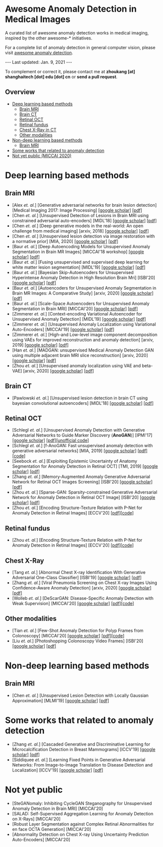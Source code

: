 # Awesome Anomaly Detection in Medical Images
A curated list of awesome anomaly detection works in medical imaging, inspired by the other awesome-* initiatives.

For a complete list of anomaly detection in general computer vision, please visit [awesome anomaly detection](https://github.com/hoya012/awesome-anomaly-detection).

--- Last updated: Jan. 9, 2021 ---

To complement or correct it, please contact me at **zhoukang [at] shanghaitech [dot] edu [dot] cn** or **send a pull request**.

## Overview
- [Deep learning based methods](#deep-learning-based-methods)
  * [Brain MRI](#brain-mri)
  * [Brain CT](#brain-ct)
  * [Retinal OCT](#retinal-oct)
  * [Retinal fundus](#retinal-fundus)
  * [Chest X-Ray in CT](#chest-x-ray-in-ct)
  * [Other modalities](#other-modalities)
- [Non-deep learning based methods](#non-deep-learning-based-methods)
  * [Brain MRI](#brain-mri-1)
- [Some works that related to anomaly detection](#some-works-that-related-to-anomaly-detection)
- [Not yet public (MICCAI 2020)](#not-yet-public)

# Deep learning based methods
## Brain MRI
- [Alex _et. al._] [Generative adversarial networks for brain lesion detection] [Medical Imaging 2017: Image Processing] [[google scholar]](https://scholar.google.at/scholar?q=Generative+adversarial+networks+for+brain+lesion+detection&hl=zh-CN&as_sdt=0&as_vis=1&oi=scholart) [[pdf]](https://www.spiedigitallibrary.org/conference-proceedings-of-spie/10133/1/Generative-adversarial-networks-for-brain-lesion-detection/10.1117/12.2254487.full?SSO=1)
- [Chen _et. al._] [Unsupervised Detection of Lesions in Brain MRI using constrained adversarial auto-encoders] [MIDL'18] [[google scholar]](https://scholar.google.com/scholar?hl=en&as_sdt=0%2C5&q=Unsupervised+Detection+of+Lesions+in+Brain+MRI+using+constrained+adversarial+auto-encoders&btnG=) [[pdf]](https://arxiv.org/abs/1806.04972)
- [Chen _et. al._] [Deep generative models in the real-world: An open challenge from medical imaging] [arxiv, 2018] [[google scholar]](https://scholar.google.com/scholar?hl=en&as_sdt=0%2C5&q=Deep+generative+models+in+the+real-world%3A+An+open+challenge+from+medical+imaging&btnG=) [[pdf]](https://arxiv.org/abs/1806.05452)
- [Chen _et. al._] [Unsupervised lesion detection via image restoration with a normative prior] [MIA, 2020] [[google scholar]](https://scholar.google.com/scholar?hl=en&as_sdt=0%2C5&q=Unsupervised+lesion+detection+via+image+restoration+with+a+normative+prior&btnG=) [[pdf]](https://www.sciencedirect.com/science/article/pii/S1361841520300773)
- [Baur _et. al._] [Deep Autoencoding Models for Unsupervised Anomaly Segmentation in Brain MR Images] [MICCAI'18 workshop] [[google scholar]](https://scholar.google.com/scholar?hl=en&as_sdt=0%2C5&q=Deep+Autoencoding+Models+for+Unsupervised+Anomaly+Segmentation+in+Brain+MR+Images&btnG=) [[pdf]](https://link.springer.com/chapter/10.1007/978-3-030-11723-8_16)
- [Baur _et. al._] [Fusing unsupervised and supervised deep learning for white matter lesion segmentation] [MIDL'19] [[google scholar]](https://scholar.google.com/scholar?hl=en&as_sdt=0%2C5&q=Fusing+Unsupervised+and+Supervised+Deep+Learning+for+White+Matter+Lesion+Segmentation&btnG=) [[pdf]](https://openreview.net/forum?id=ryxNhZGlxV)
- [Baur _et. al._] [Bayesian Skip-Autoencoders for Unsupervised Hyperintense Anomaly Detection in High Resolution Brain Mri] [ISBI'20] [[google scholar]](https://scholar.google.com/scholar?hl=en&as_sdt=0%2C5&q=Bayesian+Skip-Autoencoders+for+Unsupervised+Hyperintense+Anomaly+Detection+in+High+Resolution+Brain+Mri&btnG=) [[pdf]](https://ieeexplore.ieee.org/abstract/document/9098686/)
- [Baur _et. al._] [Autoencoders for Unsupervised Anomaly Segmentation in Brain MR Images: A Comparative Study] [arxiv, 2020] [[google scholar]](https://scholar.google.com/scholar?hl=en&as_sdt=0%2C5&q=Autoencoders+for+Unsupervised+Anomaly+Segmentation+in+Brain+MR+Images%3A+A+Comparative+Study&btnG=) [[pdf]](https://arxiv.org/abs/2004.03271)
- [Baur _et. al._] [Scale-Space Autoencoders for Unsupervised Anomaly Segmentation in Brain MRI] [MICCAI'20] [[google scholar]](https://scholar.google.com/scholar?hl=en&as_sdt=0%2C5&q=Scale-Space+Autoencoders+for+Unsupervised+Anomaly+Segmentation+in+Brain+MRI&btnG=) [[pdf]](https://arxiv.org/abs/2006.12852)
- [Zimmerer _et. al._] [Context-encoding Variational Autoencoder for Unsupervised Anomaly Detection] [MIDL'19] [[google scholar]](https://scholar.google.com/scholar?hl=en&as_sdt=0%2C5&q=Context-encoding+Variational+Autoencoder+for+Unsupervised+Anomaly+Detection&btnG=) [[pdf]](https://openreview.net/forum?id=BylLiVXptV)
- [Zimmerer _et. al._] [Unsupervised Anomaly Localization using Variational Auto-Encoders] [MICCAI'19] [[google scholar]](https://scholar.google.com/scholar?hl=en&as_sdt=0%2C5&q=Unsupervised+Anomaly+Localization+using+Variational+Auto-Encoders&btnG=) [[pdf]](https://link.springer.com/chapter/10.1007/978-3-030-32251-9_32)
- [Zimmerer _et. al._] [High-and Low-level image component decomposition using VAEs for improved reconstruction and anomaly detection] [arxiv, 2019] [[google scholar]](https://scholar.google.com/scholar?hl=en&as_sdt=0%2C5&q=High-and+Low-level+image+component+decomposition+using+VAEs+for+improved+reconstruction+and+anomaly+detection&btnG=) [[pdf]](https://arxiv.org/abs/1911.12161)
- [Han _et. al._] [MADGAN: unsupervised Medical Anomaly Detection GAN using multiple adjacent brain MRI slice reconstruction] [arxiv, 2020] [[google scholar]](https://scholar.google.com/scholar?hl=en&as_sdt=0%2C5&q=MADGAN%3A+unsupervised+Medical+Anomaly+Detection+GAN+using+multiple+adjacent+brain+MRI+slice+reconstruction&btnG=) [[pdf]](https://arxiv.org/abs/2007.13559)
- [Zhou _et. al._] [Unsupervised anomaly localization using VAE and beta-VAE] [arxiv, 2020] [[google scholar]](https://scholar.google.at/scholar?hl=zh-CN&as_sdt=0%2C5&as_vis=1&q=Unsupervised+anomaly+localization+using+VAE+and+beta-VAE&btnG=) [[pdf]](https://arxiv.org/abs/2005.10686)

## Brain CT
- [Pawlowski _et. al._] [Unsupervised lesion detection in brain CT using bayesian convolutional autoencoders] [MIDL'18] [[google scholar]](https://scholar.google.com/scholar?hl=en&as_sdt=0%2C5&q=Unsupervised+lesion+detection+in+brain+CT+using+bayesian+convolutional+autoencoders&btnG=) [[pdf]](https://openreview.net/forum?id=S1hpzoisz)

## Retinal OCT
- [Schlegl _et. al._] [Unsupervised Anomaly Detection with Generative Adversarial Networks to Guide Marker Discovery (**AnoGAN**)] [IPMI'17] [[google scholar]](https://scholar.google.com/scholar?hl=en&as_sdt=0%2C5&q=Unsupervised+Anomaly+Detection+with+Generative+Adversarial+Networks+to+Guide+Marker+Discovery&btnG=) [[pdf]](https://optima.meduniwien.ac.at/fileadmin/PublicationPDFs/2017_schlegl_arxiv.pdf)[[unofficial code]](https://github.com/LeeDoYup/AnoGAN-tf)
- [Schlegl _et. al._] [f-AnoGAN: Fast unsupervised anomaly detection with generative adversarial networks] [MIA, 2019] [[google scholar]](https://scholar.google.com/scholar?hl=en&as_sdt=0%2C5&q=f-AnoGAN%3A+Fast+unsupervised+anomaly+detection+with+generative+adversarial+networks&btnG=) [[pdf]](https://www.sciencedirect.com/science/article/abs/pii/S1361841518302640)[[code]](https://github.com/tSchlegl/f-AnoGAN)
- [Seebock _et. al._] [Exploiting Epistemic Uncertainty of Anatomy Segmentation for Anomaly Detection in Retinal OCT] [TMI, 2019] [[google scholar]](https://scholar.google.com/scholar?hl=en&as_sdt=0%2C5&q=xploiting+Epistemic+Uncertainty+of+Anatomy+Segmentation+for+Anomaly+Detection+in+Retinal+OCT&btnG=) [[pdf]](https://ieeexplore.ieee.org/abstract/document/8727461)
- [Zhang _et. al._] [Memory-Augmented Anomaly Generative Adversarial Network for Retinal OCT Images Screening] [ISBI'20] [[google scholar]](https://scholar.google.com/scholar?hl=en&as_sdt=0%2C5&q=Memory-Augmented+Anomaly+Generative+Adversarial+Network+for+Retinal+OCT+Images+Screening&btnG=) [[pdf]](https://ieeexplore.ieee.org/abstract/document/9098717)
- [Zhou _et. al._] [Sparse-GAN: Sparsity-constrained Generative Adversarial Network for Anomaly Detection in Retinal OCT Image] [ISBI'20] [[google scholar]](https://scholar.google.com/scholar?hl=en&as_sdt=0%2C5&q=Sparse-GAN%3A+Sparsity-constrained+Generative+Adversarial+Network+for+Anomaly+Detection+in+Retinal+OCT+Image&btnG=) [[pdf]](https://ieeexplore.ieee.org/abstract/document/9098374)
- [Zhou _et. al._] [Encoding Structure-Texture Relation with P-Net for Anomaly Detection in Retinal Images] [ECCV'20] [[pdf]](http://zhoukang.pro/paper/2020_ECCV_pnet.pdf.pdf)[[code]](https://github.com/ClancyZhou/P_Net_Anomaly_Detection)

## Retinal fundus
- [Zhou _et. al._] [Encoding Structure-Texture Relation with P-Net for Anomaly Detection in Retinal Images] [ECCV'20] [[pdf]](http://zhoukang.pro/paper/2020_ECCV_pnet.pdf.pdf)[[code]](https://github.com/ClancyZhou/P_Net_Anomaly_Detection)

## Chest X-Ray
- [Tang _et. al._] [Abnormal Chest X-ray Identification With Generative Adversarial One-Class Classifier] [ISBI'19] [[google scholar]](https://scholar.google.com/scholar?hl=en&as_sdt=0%2C5&q=Abnormal+Chest+X-ray+Identification+With+Generative+Adversarial+One-Class+Classifier&btnG=) [[pdf]](https://arxiv.org/abs/1903.02040)
- [Zhang _et. al._] [Viral Pneumonia Screening on Chest X-ray Images Using Confidence-Aware Anomaly Detection] [arxiv, 2020] [[google scholar]](https://scholar.google.com/scholar?hl=en&as_sdt=0%2C5&q=Viral+Pneumonia+Screening+on+Chest+X-ray+Images+Using+Confidence-Aware+Anomaly+Detection&btnG=) [[pdf]](https://arxiv.org/abs/2003.12338)
- [Wolleb _et. al._] [DeScarGAN: Disease-Specific Anomaly Detection with Weak Supervision] [MICCAI'20] [[google scholar]](https://scholar.google.com/scholar?hl=en&as_sdt=0%2C5&q=DeScarGAN%3A+Disease-Specific+Anomaly+Detection+with+Weak+Supervision&btnG=) [[pdf]](https://arxiv.org/abs/2007.14118)[[code]](https://github.com/JuliaWolleb/DeScarGAN)

## Other modalities
- [Tian _et. al._] [Few-Shot Anomaly Detection for Polyp Frames from Colonoscopy] [MICCAI'20] [[google scholar]](https://scholar.google.com/scholar?hl=en&as_sdt=0%2C5&q=Few-Shot+Anomaly+Detection+for+Polyp+Frames+from+Colonoscopy&btnG=) [[pdf]](https://arxiv.org/abs/2006.14811)[[code]](https://github.com/tianyu0207/FSAD-Net)
- [Liu _et. al._] [Photoshopping Colonoscopy Video Frames] [ISBI'20] [[google scholar]](https://scholar.google.com/scholar?hl=en&as_sdt=0%2C5&q=Photoshopping+Colonoscopy+Video+Frames&btnG=) [[pdf]](https://arxiv.org/pdf/1910.10345.pdf)


# Non-deep learning based methods
## Brain MRI
- [Chen _et. al._] [Unsupervised Lesion Detection with Locally Gaussian Approximation] [MLMI'19] [[google scholar]](https://scholar.google.com/scholar?hl=en&as_sdt=0%2C5&q=Unsupervised+Lesion+Detection+with+Locally+Gaussian+Approximation&btnG=) [[pdf]](https://link.springer.com/chapter/10.1007/978-3-030-32692-0_41)

# Some works that related to anomaly detection
- [Zhang _et. al._] [Cascaded Generative and Discriminative Learning for Microcalcification Detection in Breast Mammograms] [ICCV'19] [[google scholar]](https://scholar.google.at/scholar?hl=zh-CN&as_sdt=0%2C5&as_vis=1&q=Cascaded+Generative+and+Discriminative+Learning+for+Microcalcification+Detection+in+Breast+Mammograms&btnG=) [[pdf]](https://openaccess.thecvf.com/content_CVPR_2019/papers/Zhang_Cascaded_Generative_and_Discriminative_Learning_for_Microcalcification_Detection_in_Breast_CVPR_2019_paper.pdf)
- [Siddiquee _et. al._] [Learning Fixed Points in Generative Adversarial Networks: From Image-to-Image Translation to Disease Detection and Localization] [ICCV'19] [[google scholar]](https://scholar.google.at/scholar?hl=zh-CN&as_sdt=0%2C5&as_vis=1&q=Learning+Fixed+Points+in+Generative+Adversarial+Networks%3A+From+Image-to-Image+Translation+to+Disease+Detection+and+Localization&btnG=) [[pdf]](https://openaccess.thecvf.com/content_ICCV_2019/papers/Siddiquee_Learning_Fixed_Points_in_Generative_Adversarial_Networks_From_Image-to-Image_Translation_ICCV_2019_paper.pdf)

# Not yet public
- [SteGANomaly: Inhibiting CycleGAN Steganography for Unsupervised Anomaly Detection in Brain MRI] [MICCAI'20]
- [SALAD: Self-Supervised Aggregation Learning for Anomaly Detection on X-Rays] [MICCAI'20]
- [Robust Layer Segmentation against Complex Retinal Abnormalities for en face OCTA Generation] [MICCAI'20]
- [Abnormality Detection on Chest X-ray Using Uncertainty Prediction Auto-Encoders] [MICCAI'20]
 
